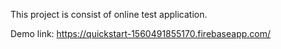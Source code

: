This project is consist of  online test application.

Demo link: https://quickstart-1560491855170.firebaseapp.com/
